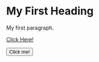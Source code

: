 <!DOCTYPE html>
<html>
<body>

<h1>My First Heading</h1>
<p>My first paragraph.</p>

</body>
</html>
<!DOCTYPE html>
<html>
<body>

<a href="otra_lapa.html">Click Here!</a>

</body>
</html>
<!DOCTYPE html>
<html>
<body>
  
<button type="button" onclick="alert('You pressed the button!')">Click me!</button>

</body>
</html>
